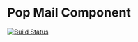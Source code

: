 Pop Mail Component
==================

[![Build Status](https://travis-ci.org/popphp/pop-mail.svg?branch=master)](https://travis-ci.org/popphp/pop-mail)
